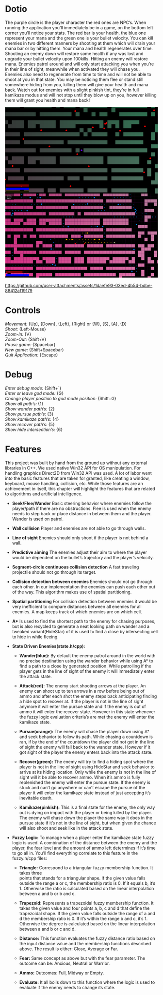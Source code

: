 # **Dotio**
The purple circle is the player character the red ones are NPC’s. When running the application
you’ll immediately be in a game, on the bottom left corner you’ll notice your stats. The red bar is your health, the blue one represent your mana and the green one is your bullet velocity. You can kill enemies in two different manners by shooting at them which will drain your mana bar or by hitting them. Your mana and health regenerates over time. Shooting an enemy down will restore some health if any was lost and upgrade your bullet velocity upon 100kills. Hitting an enemy will restore mana. Enemies patrol around and will only start attacking you when you’re in their line of sight, meanwhile when activated they will chase you. Enemies also need to regenerate from time to time and will not be able to shoot at you in that state. You may be noticing them flee or stand still somewhere hiding from you, killing them will give your health and mana back. Watch out for enemies with a slight pinkish tint, they’re in full kamikaze modus and will not stop until they blow up on you, however killing them will grant you health and mana back!

![Image of recreated skatepark](docs/image.png)

https://github.com/user-attachments/assets/1daefe93-03ed-4b54-bdbe-88412af19179

# **Controls**
*Movement:* {Up}, {Down}, {Left}, {Right} or {W}, {S}, {A}, {D}  
*Shoot:* {Left-Mouse}  
*Zoom-In:* {V}  
*Zoom-Out:* {Shift+V}  
*Pause game:* {Spacebar}  
*New game:* {Shift+Spacebar}  
*Quit Application:* {Escape}  

# **Debug**
*Enter debug mode:* {Shift+`}  
*Enter or leave god mode:* {G}  
*Change player position to god mode position:* {Shift+G}  
*Show all path’s:* {1}  
*Show wander path’s:* {2}  
*Show pursue path’s:* {3}  
*Show kamikaze path’s:* {4}  
*Show recover path’s:* {5}  
*Show hide intersection’s:* {6}  

# **Features**
This project was built by hand from the ground up without any external libraries in C++. We used native Win32 API for OS manipulation. For handling graphics Direct2D from Win32 API was used. A lot of labor went into the basic features that are taken for granted, like creating a window, keyboard, mouse handling, collision, etc. While those features are an achievement in itself, this chapter will highlight the features that are related to algorithms and artificial intelligence.

- **Seek/Flee/Wander**
Basic steering behavior where enemies follow the player/path if there are no
obstructions. Flee is used when the enemy needs to step back or place distance in
between them and the player. Wander is used on patrol.

- **Wall collision**
Player and enemies are not able to go through walls.

- **Line of sight**
Enemies should only shoot if the player is not behind a wall.

- **Predictive aiming**
The enemies adjust their aim to where the player would be dependent on the bullet’s
trajectory and the player’s velocity.

- **Segment-circle continuous collision detection**
A fast traveling projectile should not go through its target.

- **Collision detection between enemies**
Enemies should not go through each other. In our implementation the enemies can push
each other out of the way. This algorithm makes use of spatial partitioning.

- **Spatial partitioning**
For collision detection between enemies it would be very inefficient to compare
distances between all enemies for all enemies. A map keeps track of which enemies are
on which cell.

- __A*__
Is used to find the shortest path to the enemy for chasing purposes, but is also recycled
to generate a neat looking path on wander and a tweaked variant(HideStar) of it is used to
find a close by intersecting cell to hide in while fleeing. 

- **State Driven Enemies(state.h/cpp):**
  - **Wander(blue):** By default the enemy patrol around in the world with no precise
  destination using the wander behavior while using A* to find a path to a close by
  generated position. While patrolling if the player gets in the line of sight of the
  enemy it will immediately enter the attack state.
  
  - **Attack(red):** The enemy start shooting arrows at the player. An enemy can shoot
  up to ten arrows in a row before being out of ammo and after each shot the
  enemy steps back anticipating finding a hide spot to recover at. If the player is
  not in the line of sight anymore it will enter the pursue state and if the enemy is
  out of ammo it will enter the recover state. However in this state whenever the
  fuzzy logic evaluation criteria’s are met the enemy will enter the kamikaze state.
  
  - **Pursue(orange):** The enemy will chase the player down using A* and seek
  behavior to follow its path. While chasing a countdown is ran, if by the end of the
  countdown the player did not got in the line of sight the enemy will fall back to
  the wander state. However if it got sight of the player the enemy enters back into
  the attack state.
  
  - **Recover(green):** The enemy will try to find a hiding spot where the player is not in
  the line of sight using HideStar and seek behavior to arrive at its hiding location.
  Only while the enemy is not in the line of sight will it be able to recover ammo.
  When it’s ammo is fully replenished the enemy will enter the pursue state. If the
  enemy is stuck and can’t go anywhere or can’t escape the pursue of the player it
  will enter the kamikaze state instead of just accepting it’s inevitable death.
  
  - **Kamikaze(pinkish):** This is a final state for the enemy, the only way out is dying
  on impact with the player or being killed by the player. The enemy will chase
  down the player the same way it does in the pursue state if it’s not in the line of
  sight, but when given the chance will also shoot and seek like in the attack state.

- **Fuzzy Logic:** To manage when a player enter the kamikaze state fuzzy logic is used. A
  combination of the distance between the enemy and the player, the fear level and the
  amount of ammo left determines if it’s time to go all in. You’ll find everything correlate to
  this feature in the fuzzy.h/cpp files:
  
  - **Triangle:** Correspond to a triangular fuzzy membership function. It takes three  
  points that stands for a triangular shape. If the given value falls outside the range
  a or c, the membership ratio is 0. If it equals b, it’s 1. Otherwise the ratio is
  calculated based on the linear interpolation between a and b or b and c.

  - **Trapezoid:** Represents a trapezoidal fuzzy membership function. It takes the
  given value and four points a, b, c and d that define the trapezoidal shape. If the
  given value falls outside the range of a and d the membership ratio is 0. If it’s
  within the range b and c, it’s 1. Otherwise the degree is calculated based on the
  linear interpolation between a and b or c and d.

  - **Distance:** This function evaluates the fuzzy distance ratio based on the input
  distance value and the membership functions described above. The result is
  either: Close, Average or Far.

  - **Fear:** Same concept as above but with the fear parameter. The outcome can be:
  Anxious, Neutral or Warrior.

  - **Ammo:** Outcomes: Full, Midway or Empty.

  - **Evaluate:** It all boils down to this function where the logic is used to evaluate if
  the enemy needs to change its state.
